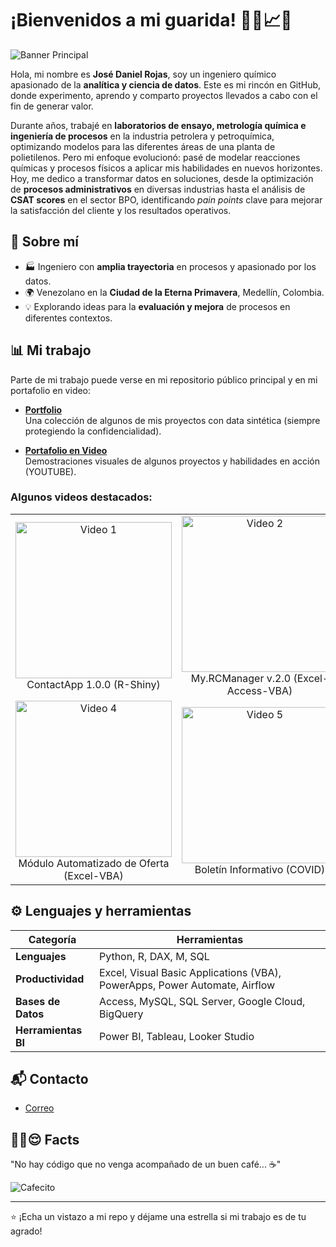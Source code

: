# ¡Bienvenidos a mi guarida! 👨‍💻📈💡

![Banner Principal](https://drive.google.com/uc?export=view&id=1eD9OOm25oMfC3Wd4g0Y6JQ6zVygGvkeL)  

Hola, mi nombre es **José Daniel Rojas**, soy un ingeniero químico apasionado de la **analítica y ciencia de datos**. Este es mi rincón en GitHub, donde experimento, aprendo y comparto proyectos llevados a cabo con el fin de generar valor.

Durante años, trabajé en **laboratorios de ensayo, metrología química e ingeniería de procesos** en la industria petrolera y petroquímica, optimizando modelos para las diferentes áreas de una planta de polietilenos. Pero mi enfoque evolucionó: pasé de modelar reacciones químicas y procesos físicos a aplicar mis habilidades en nuevos horizontes. Hoy, me dedico a transformar datos en soluciones, desde la optimización de **procesos administrativos** en diversas industrias hasta el análisis de **CSAT scores** en el sector BPO, identificando *pain points* clave para mejorar la satisfacción del cliente y los resultados operativos.

## 🚀 Sobre mí
- 🏭 Ingeniero con **amplia trayectoria** en procesos y apasionado por los datos.
- 🌍 Venezolano en la **Ciudad de la Eterna Primavera**, Medellín, Colombia.
- 💡 Explorando ideas para la **evaluación y mejora** de procesos en diferentes contextos.

## 📊 Mi trabajo
Parte de mi trabajo puede verse en mi repositorio público principal y en mi portafolio en video:  
- **[Portfolio](https://github.com/ringoquimico/portfolio)**  
  Una colección de algunos de mis proyectos con data sintética (siempre protegiendo la confidencialidad).
  
- **[Portafolio en Video](https://www.youtube.com/playlist?list=PLw0BQ_z2y2_vW_69NgGv2b7hfv8kKh6Ko)**  
  Demostraciones visuales de algunos proyectos y habilidades en acción (YOUTUBE).

### Algunos videos destacados:
<table>
  <tr>
    <td align="center">
      <a href="https://youtu.be/F6nQHX9olDo">
        <img src="https://img.youtube.com/vi/F6nQHX9olDo/0.jpg" alt="Video 1" width="250"/>
      </a>
      <br>ContactApp 1.0.0 (R-Shiny)
    </td>
    <td align="center">
      <a href="https://youtu.be/sBOK6WT38JU">
        <img src="https://img.youtube.com/vi/sBOK6WT38JU/0.jpg" alt="Video 2" width="250"/>
      </a>
      <br>My.RCManager v.2.0 (Excel-Access-VBA)
    </td>
    <td align="center">
      <a href="https://youtu.be/BLnl0NhVNxM">
        <img src="https://img.youtube.com/vi/BLnl0NhVNxM/0.jpg" alt="Video 3" width="250"/>
      </a>
      <br>Apetitoso Restaurant (Power Apps)
    </td>
  </tr>
  <tr>
    <td align="center">
      <a href="https://youtu.be/QmfAVkEeaIM">
        <img src="https://img.youtube.com/vi/QmfAVkEeaIM/0.jpg" alt="Video 4" width="250"/>
      </a>
      <br>Módulo Automatizado de Oferta (Excel-VBA)
    </td>
    <td align="center">
      <a href="https://youtu.be/Gw61TO7Aitk">
        <img src="https://img.youtube.com/vi/Gw61TO7Aitk/0.jpg" alt="Video 5" width="250"/>
      </a>
      <br>Boletín Informativo (COVID)
    </td>
    <td align="center">
      <a href="https://youtu.be/F13BJ3i9ilA">
        <img src="https://img.youtube.com/vi/F13BJ3i9ilA/0.jpg" alt="Video 6" width="250"/>
      </a>
      <br>C5Manager v.1.0 (Excel-Access-VBA)
    </td>
  </tr>
</table>

## ⚙️ Lenguajes y herramientas
| Categoría                    | Herramientas                              |
|------------------------------|-------------------------------------------|
| **Lenguajes**                | Python, R, DAX, M, SQL                       |
| **Productividad**            | Excel, Visual Basic Applications (VBA), PowerApps, Power Automate, Airflow    |
| **Bases de Datos**           | Access,  MySQL, SQL Server, Google Cloud, BigQuery |
| **Herramientas BI**          | Power BI, Tableau, Looker Studio          |


## 📬 Contacto
- [Correo](mailto:ing.jd.rojas@gmail.com)  

## ☝🏻😌 Facts
"No hay código que no venga acompañado de un buen café... ☕"

![Cafecito](https://media.giphy.com/media/lSVL6vdhdZVPW/giphy.gif)  

---

⭐️ ¡Echa un vistazo a mi repo y déjame una estrella si mi trabajo es de tu agrado!
